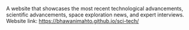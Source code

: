 A website that showcases the most recent technological advancements, scientific advancements, space exploration news, and expert interviews.
Website link: https://bhawanimahto.github.io/sci-tech/
